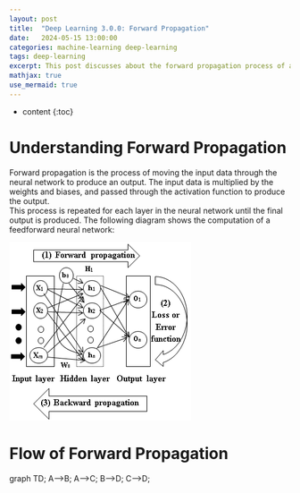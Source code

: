 ```yaml
---
layout: post
title:  "Deep Learning 3.0.0: Forward Propagation"
date:   2024-05-15 13:00:00
categories: machine-learning deep-learning
tags: deep-learning
excerpt: This post discusses about the forward propagation process of a neural network.
mathjax: true
use_mermaid: true
---
```


* content
{:toc}


# Understanding Forward Propagation
Forward propagation is the process of moving the input data through the neural network to produce an output. 
The input data is multiplied by the weights and biases, and passed through the activation function to produce the output.  
This process is repeated for each layer in the neural network until the final output is produced.
The following diagram shows the computation of a feedforward neural network:   

![feedforward neural network](/assets/images/deep_learning/300/forward-pass.png)

# Flow of Forward Propagation
<div class="mermaid"> graph TD; A-->B; A-->C; B-->D; C-->D; </div>
